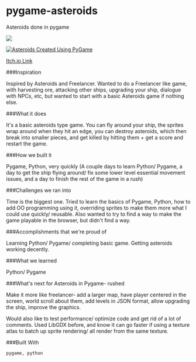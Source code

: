 # pygame-asteroids
Asteroids done in pygame

![](https://media.giphy.com/media/v1.Y2lkPTc5MGI3NjExNDQ2YjJlM2JiY2Y2MjY5Njc4N2U3NmM4ZmRmNGUwZjk4NTMzY2Y4YiZjdD1n/1UGtEmK4Z9hTFg1O32/giphy.gif)


[![Asteroids Created Using PyGame](https://i.imgur.com/LSInQiV.jpg)](https://www.youtube.com/watch?v=7TO6dJfFZHU)


[Itch.io Link](https://doomtoo.itch.io/asteroids-pygame)


###Inspiration

Inspired by Asteroids and Freelancer. Wanted to do a Freelancer like game, with harvesting ore, attacking other ships, upgrading your ship, dialogue with NPCs, etc, but wanted to start with a basic Asteroids game if nothing else.

###What it does

It's a basic asteroids type game. You can fly around your ship, the sprites wrap around when they hit an edge, you can destroy asteroids, which then break into smaller pieces, and get killed by hitting them + get a score and restart the game.

###How we built it

Pygame, Python, very quickly (A couple days to learn Python/ Pygame, a day to get the ship flying around/ fix some lower level essential movement issues, and a day to finish the rest of the game in a rush)

###Challenges we ran into

Time is the biggest one. Tried to learn the basics of Pygame, Python, how to add OO programming using it, overriding sprites to make them more what I could use quickly/ reusable. Also wanted to try to find a way to make the game playable in the browser, but didn't find a way.

###Accomplishments that we're proud of

Learning Python/ Pygame/ completing basic game. Getting asteroids working decently.

###What we learned

Python/ Pygame

###What's next for Asteroids in Pygame- rushed

Make it more like freelancer- add a larger map, have player centered in the screen, world scroll about them, add levels in JSON format, allow upgrading the ship, improve the graphics.

Would also like to test performance/ optimize code and get rid of a lot of comments. Used LibGDX before, and know it can go faster if using a texture atlas to batch up sprite rendering/ all render from the same texture.

###Built With

    pygame, python
